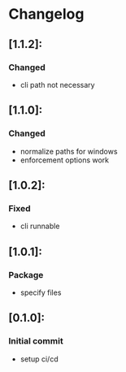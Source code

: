 # Changelog

## [1.1.2]:
 ### Changed
   - cli path not necessary 

## [1.1.0]:
 ### Changed
   - normalize paths for windows
   - enforcement options work

## [1.0.2]:
 ### Fixed
   - cli runnable

## [1.0.1]:
 ### Package
   - specify files

## [0.1.0]:
 ### Initial commit
   - setup ci/cd
